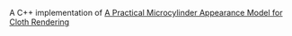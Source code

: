 A C++ implementation of [A Practical Microcylinder Appearance Model for Cloth Rendering](http://graphics.ucsd.edu/~henrik/papers/practical_microcylinder_appearance_model_for_cloth_rendering.pdf)
